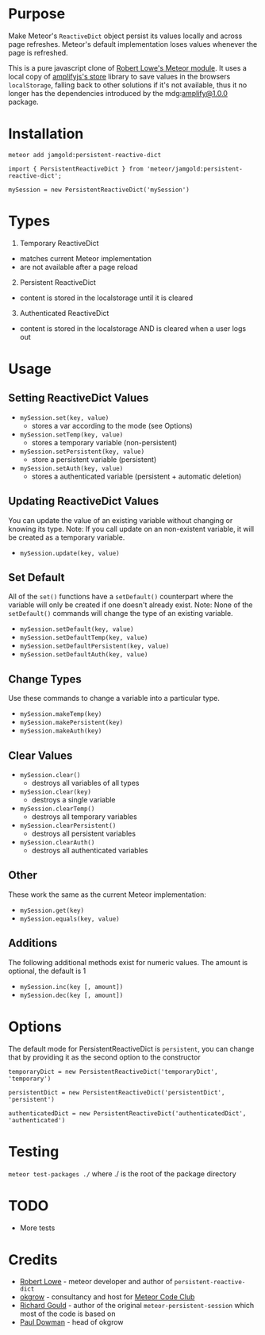Purpose
=======
Make Meteor's `ReactiveDict` object persist its values locally and across page
refreshes. Meteor's default implementation loses values whenever the page is
refreshed.

This is a pure javascript clone of [Robert Lowe's Meteor module](https://github.com/RobertLowe/persistent-reactive-dict). It uses a local copy of [amplifyjs's store](http://amplifyjs.com/api/store/) library to save values in the browsers `localStorage`, falling back to other solutions if it's not available, thus it no longer has the dependencies introduced by the mdg:amplify@1.0.0 package.

Installation
============
```
meteor add jamgold:persistent-reactive-dict
```

```
import { PersistentReactiveDict } from 'meteor/jamgold:persistent-reactive-dict';

mySession = new PersistentReactiveDict('mySession')
```

Types
=====

1. Temporary ReactiveDict
  * matches current Meteor implementation
  * are not available after a  page reload

2. Persistent ReactiveDict
  * content is stored in the localstorage until it is cleared

3. Authenticated ReactiveDict
  * content is stored in the localstorage AND is cleared when a user logs out

Usage
=====

Setting ReactiveDict Values
----------------------

* `mySession.set(key, value)`
  * stores a var according to the mode (see Options)
* `mySession.setTemp(key, value)`
  * stores a temporary variable (non-persistent)
* `mySession.setPersistent(key, value)`
  * store a persistent variable (persistent)
* `mySession.setAuth(key, value)`
  * stores a authenticated variable (persistent + automatic deletion)

Updating ReactiveDict Values
-----------------------

You can update the value of an existing variable without changing or knowing its type.
Note: If you call update on an non-existent variable, it will be created as a temporary variable.

* `mySession.update(key, value)`

Set Default
-----------

All of the `set()` functions have a `setDefault()` counterpart where the variable will only be created if one doesn't already exist.
Note: None of the `setDefault()` commands will change the type of an existing variable.

* `mySession.setDefault(key, value)`
* `mySession.setDefaultTemp(key, value)`
* `mySession.setDefaultPersistent(key, value)`
* `mySession.setDefaultAuth(key, value)`

Change Types
------------

Use these commands to change a variable into a particular type.

* `mySession.makeTemp(key)`
* `mySession.makePersistent(key)`
* `mySession.makeAuth(key)`

Clear Values
------------

* `mySession.clear()`
  * destroys all variables of all types
* `mySession.clear(key)`
  * destroys a single variable
* `mySession.clearTemp()`
  * destroys all temporary variables
* `mySession.clearPersistent()`
  * destroys all persistent variables
* `mySession.clearAuth()`
  * destroys all authenticated variables

Other
-----

These work the same as the current Meteor implementation:

* `mySession.get(key)`
* `mySession.equals(key, value)`

Additions
---------

The following additional methods exist for numeric values. The amount is optional, the default is 1

* `mySession.inc(key [, amount])`
* `mySession.dec(key [, amount])`


Options
=======

The default mode for PersistentReactiveDict is `persistent`, you can change that by providing it as the second option to the constructor

```
temporaryDict = new PersistentReactiveDict('temporaryDict', 'temporary')

persistentDict = new PersistentReactiveDict('persistentDict', 'persistent')

authenticatedDict = new PersistentReactiveDict('authenticatedDict', 'authenticated')
```



Testing
====

`meteor test-packages ./` where ./ is the root of the package directory

TODO
====

* More tests


Credits
====
- [Robert Lowe](https://github.com/robertlowe) - meteor developer and author of `persistent-reactive-dict`
- [okgrow](https://github.com/okgrow) - consultancy and host for [Meteor Code Club](www.meetup.com/Meteor-Code-Club)
- [Richard Gould](https://github.com/rgould) - author of the original `meteor-persistent-session` which most of the code is based on
- [Paul Dowman](https://github.com/pauldowman) - head of okgrow
